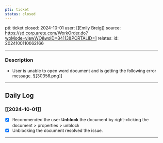 ```yaml
---
pti: ticket
status: closed
---
```

pti: ticket 
closed: 2024-10-01
user: [[Emily Breig]]
source: https://sd.corp.arete.com/WorkOrder.do?woMode=viewWO&woID=84113&PORTALID=1
relates: 
id: 2024100110062166

---
### Description
- User is unable to open word document and is getting the following error message.
![[30356.png]]

---
## Daily Log
### [[2024-10-01]]
- [x] Recommended the user **Unblock** the document by right-clicking the document > properties > unblock
- [x] Unblocking the document resolved the issue.
---




